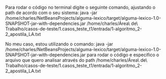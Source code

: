 Para rodar o código no terminal digite o seguinte comando, ajustando o path de acordo com o seu sistema:
java -jar /home/charles/NetBeansProjects/alguma-lexico/target/alguma-lexico-1.0-SNAPSHOT-jar-with-dependencies.jar /home/charles/Área\ de\ Trabalho/casos-de-teste/1.casos_teste_t1/entrada/1-algoritmo_2-2_apostila_LA.txt

No meu caso, estou utilizando o comando: java -jar /home/charles/NetBeansProjects/alguma-lexico/target/alguma-lexico-1.0-SNAPSHOT-jar-with-dependencies.jar para rodar o código e especifico o arquivo que quero analisar através do path /home/charles/Área\ de\ Trabalho/casos-de-teste/1.casos_teste_t1/entrada/1-algoritmo_2-2_apostila_LA.txt
